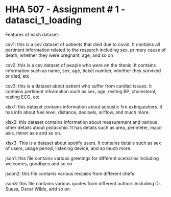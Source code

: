 # HHA 507 - Assignment # 1 - datasci_1_loading

Features of each dataset:

csv1: this is a csv dataset of patients that died due to covid. It contains all pertinent information related to the research including sex, primary cause of death, whether they were pregnant, age, and so on

csv2: this is a csv dataset of people who were on the titanic. It contains information such as name, sex, age, ticket number, whether they survived or died, etc

csv3: this is a dataset about patient who suffer from cardiac issues. It contains pertinent information such as sex, age, resting BP, cholesterol, resting ECG, etc

xlsx1: this dataset contains information about acoustic fire extinguishers. It has info about fuel level, distance, decibels, airflow, and much more.

xlsx2: this dataset contains information about measurement and various other details about pistacchio. It has details such as area, perimeter, major axis, minor axis and so on.

xlsx3: This is a dataset about spotify users. It contains details such as sex of users, usage period, listening device, and so much more.

json1: this file contains various greetings for different scenarios including welcomes, goodbyes and so on

jsoon2: this file contains various recipies from different chefs

json3: this file contains various quotes from different authors including Dr. Suess, Oscar Wilde, and so on.
